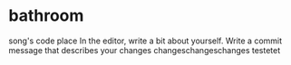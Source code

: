 # bathroom
song's code place
In the editor, write a bit about yourself.
Write a commit message that describes your changes
changeschangeschanges
testetet
